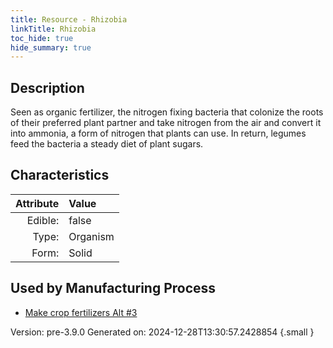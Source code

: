 ```yaml
---
title: Resource - Rhizobia
linkTitle: Rhizobia
toc_hide: true
hide_summary: true
---
```


## Description
 Seen as organic fertilizer, the nitrogen fixing&#10;&#9;&#9;bacteria that colonize the roots of their preferred plant partner and take nitrogen&#10;&#9;&#9;from the air and convert it into ammonia, a form of nitrogen that plants can use.&#10;&#9;&#9;In return, legumes feed the bacteria a steady diet of plant sugars.&#10;&#9; 

## Characteristics

| Attribute      | Value |
|--------:|:------|
|Edible:|false|
|Type:|Organism|
|Form:|Solid|
 

## Used by Manufacturing Process

- [Make crop fertilizers Alt #3](/docs/definitions/process/make-crop-fertilizers-alt--3)


    

Version: pre-3.9.0 Generated on: 2024-12-28T13:30:57.2428854
{.small }
